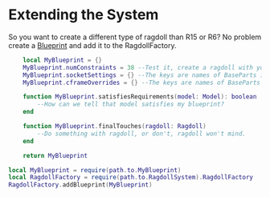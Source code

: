 # Extending the System

So you want to create a different type of ragdoll than R15 or R6? No problem create a [Blueprint](/api/Blueprint) and add it to the RagdollFactory.


```lua title="MyBlueprint.lua"
    local MyBlueprint = {}
    MyBlueprint.numConstraints = 38 --Test it, create a ragdoll with your blueprint, print(#ragdoll._constraints) and replace 38 with the number you get.
    MyBlueprint.socketSettings = {} --The keys are names of BaseParts in your model.
    MyBlueprint.cframeOverrides = {} --The keys are names of BaseParts in your model.

    function MyBlueprint.satisfiesRequirements(model: Model): boolean
        --How can we tell that model satisfies my blueprint?
    end

    function MyBlueprint.finalTouches(ragdoll: Ragdoll)
        --Do something with ragdoll, or don't, ragdoll won't mind.
    end

    return MyBlueprint
```

```lua title="Main"
local MyBlueprint = require(path.to.MyBlueprint)
local RagdollFactory = require(path.to.RagdollSystem).RagdollFactory
RagdollFactory.addBlueprint(MyBlueprint)
```
